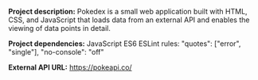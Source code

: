**Project description:**
Pokedex is a small web application built with HTML, CSS, and JavaScript that loads
data from an external API and enables the viewing of data points in detail.

**Project dependencies:**
JavaScript ES6
ESLint rules:
"quotes": ["error", "single"],
"no-console": "off"

**External API URL:**
https://pokeapi.co/
